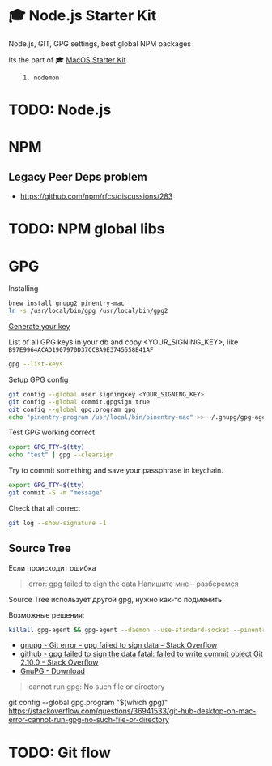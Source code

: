 # 🎓 Node.js Starter Kit
Node.js, GIT, GPG settings, best global NPM packages

Its the part of 🎓 [MacOS Starter Kit](https://github.com/isuvorov/notes)

		1. nodemon


# TODO: Node.js


# NPM


## Legacy Peer Deps problem
- https://github.com/npm/rfcs/discussions/283
# TODO: NPM global libs

# GPG

Installing 
```bash
brew install gnupg2 pinentry-mac
ln -s /usr/local/bin/gpg /usr/local/bin/gpg2
```

[Generate your key](https://docs.github.com/en/authentication/managing-commit-signature-verification/generating-a-new-gpg-key)

List of all GPG keys in your db and copy <YOUR_SIGNING_KEY>, like `B97E9964ACAD1907970D37CC8A9E3745558E41AF`
```bash
gpg --list-keys
```

Setup GPG config
```bash
git config --global user.signingkey <YOUR_SIGNING_KEY>
git config --global commit.gpgsign true
git config --global gpg.program gpg
echo "pinentry-program /usr/local/bin/pinentry-mac" >> ~/.gnupg/gpg-agent.conf
```

Test GPG working correct
```bash
export GPG_TTY=$(tty)
echo "test" | gpg --clearsign  
```

Try to commit something and save your passphrase in keychain.
```bash
export GPG_TTY=$(tty) 
git commit -S -m "message"
```

Check that all correct
```bash
git log --show-signature -1
```


## Source Tree

Если происходит ошибка
> error: gpg failed to sign the data
Напишите мне – разберемся

Source Tree использует другой gpg, нужно как-то подменить


Возможные решения:

```bash
killall gpg-agent && gpg-agent --daemon --use-standard-socket --pinentry-program /usr/local/bin/pinentry
```

- [gnupg - Git error - gpg failed to sign data - Stack Overflow](https://stackoverflow.com/questions/41052538/git-error-gpg-failed-to-sign-data)
- [github - gpg failed to sign the data fatal: failed to write commit object Git 2.10.0 - Stack Overflow](https://stackoverflow.com/questions/39494631/gpg-failed-to-sign-the-data-fatal-failed-to-write-commit-object-git-2-10-0)
- [GnuPG - Download](https://gnupg.org/download/index.html)


> cannot run gpg: No such file or directory


git config --global gpg.program "$(which gpg)"
https://stackoverflow.com/questions/36941533/git-hub-desktop-on-mac-error-cannot-run-gpg-no-such-file-or-directory


# TODO: Git flow

